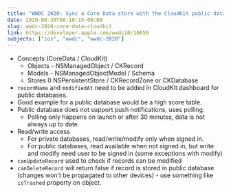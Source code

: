 ```yaml
---
title: "WWDC 2020: Sync a Core Data store with the CloudKit public database"
date: 2020-08-30T08:10:15-00:00
slug: wwdc-2020-core-data-cloudkit
link: https://developer.apple.com/wwdc20/10650
subjects: ["ios", "wwdc", "wwdc-2020"]
---
```


* Concepts (CoreData / CloudKit)
    * Objects - NSManagedObject / CKRecord
    * Models - NSManagedObjectModel / Schema
    * Stores 0 NSPersistentStore / CKRecordZone or CKDatabase
* `recordName` and `modifiedAt` need to be added in CloudKit dashboard for public databases.
* Good example for a public database would be a high score table.
* Public database does not support push notifications, uses polling.
    * Polling only happens on launch or after 30 minutes, data is not always up to date.
* Read/write access
    * For private databases, read/write/modify only when signed in.
    * For public databases, read available when not signed in, but write and modify need user to be signed in (some exceptions with modify)
* `canUpdateRecord` used to check if records can be modified
* `canDeleteRecord` will return false if record is stored in public database (changes won’t be propagated to other devices) - use something like `isTrashed` property on object.